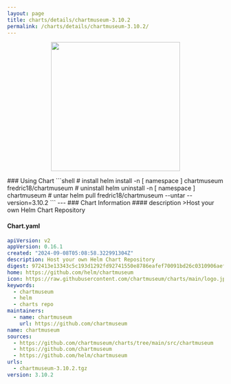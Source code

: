 ```yaml
---
layout: page
title: charts/details/chartmuseum-3.10.2
permalink: /charts/details/chartmuseum-3.10.2/
---
```

<p align="center">
    <img src="https://raw.githubusercontent.com/chartmuseum/charts/main/logo.jpg" width="300px" height="300px">
</p>
### Using Chart
```shell
# install
helm install -n [ namespace ] chartmuseum fredric18/chartmuseum
# uninstall
helm uninstall -n [ namespace ] chartmuseum
# untar
helm pull fredric18/chartmuseum --untar --version=3.10.2
```
---
### Chart Information
#### description
>Host your own Helm Chart Repository
   
#### Chart.yaml
```yaml
apiVersion: v2
appVersion: 0.16.1
created: "2024-09-08T05:08:58.322991304Z"
description: Host your own Helm Chart Repository
digest: 972413e13343c5c193d1292fd92741550e8786eafef70091bd26c0310906aef3
home: https://github.com/helm/chartmuseum
icon: https://raw.githubusercontent.com/chartmuseum/charts/main/logo.jpg
keywords:
  - chartmuseum
  - helm
  - charts repo
maintainers:
  - name: chartmuseum
    url: https://github.com/chartmuseum
name: chartmuseum
sources:
  - https://github.com/chartmuseum/charts/tree/main/src/chartmuseum
  - https://github.com/chartmuseum
  - https://github.com/helm/chartmuseum
urls:
  - chartmuseum-3.10.2.tgz
version: 3.10.2
```
